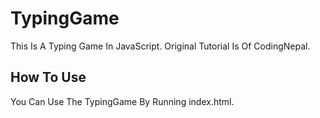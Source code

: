 # TypingGame
This Is A Typing Game In JavaScript. Original Tutorial Is Of CodingNepal.

## How To Use
You Can Use The TypingGame By Running index.html.